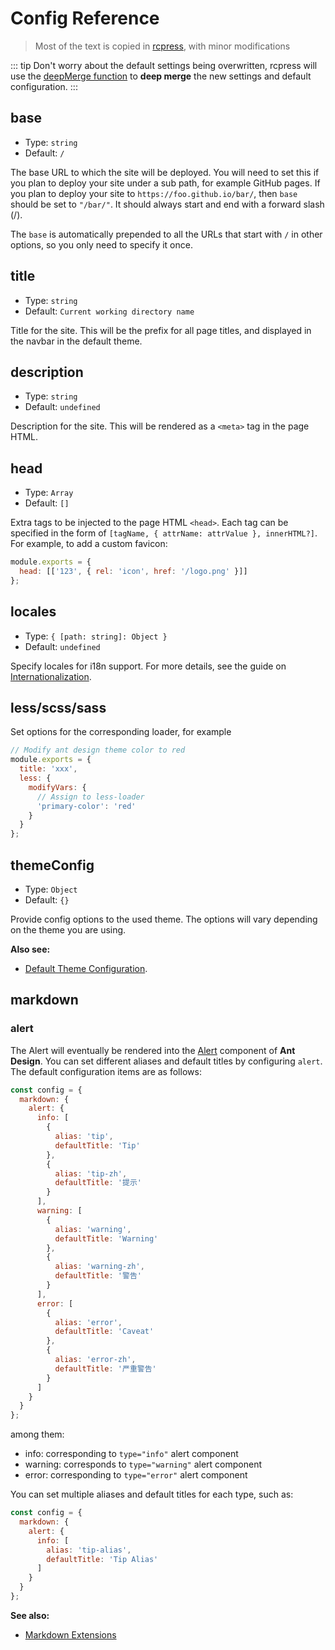 # Config Reference

> Most of the text is copied in [rcpress](https://rcpress.vuejs.org/config/), with minor modifications

::: tip
Don't worry about the default settings being overwritten, rcpress will use the [deepMerge function](https://github.com/YvesCoding/rcpress/blob/e85108dbac8fdd09d0d1673bb4d4b37b64e4cfbc/packages/rcpress/lib/util.js#L5) to **deep merge** the new settings and default configuration.
:::

## base

- Type: `string`
- Default: `/`

The base URL to which the site will be deployed. You will need to set this if you plan to deploy your site under a sub path, for example GitHub pages. If you plan to deploy your site to `https://foo.github.io/bar/`, then `base` should be set to `"/bar/"`. It should always start and end with a forward slash (/).

The `base` is automatically prepended to all the URLs that start with `/` in other options, so you only need to specify it once.

## title

- Type: `string`
- Default: `Current working directory name`

Title for the site. This will be the prefix for all page titles, and displayed in the navbar in the default theme.

## description

- Type: `string`
- Default: `undefined`

Description for the site. This will be rendered as a `<meta>` tag in the page HTML.

## head

- Type: `Array`
- Default: `[]`

Extra tags to be injected to the page HTML `<head>`. Each tag can be specified in the form of `[tagName, { attrName: attrValue }, innerHTML?]`. For example, to add a custom favicon:

```js
module.exports = {
  head: [['123', { rel: 'icon', href: '/logo.png' }]]
};
```

## locales

- Type: `{ [path: string]: Object }`
- Default: `undefined`

Specify locales for i18n support. For more details, see the guide on [Internationalization](../guide/i18n).

## less/scss/sass

Set options for the corresponding loader, for example

```js
// Modify ant design theme color to red
module.exports = {
  title: 'xxx',
  less: {
    modifyVars: {
      // Assign to less-loader
      'primary-color': 'red'
    }
  }
};
```

## themeConfig

- Type: `Object`
- Default: `{}`

Provide config options to the used theme. The options will vary depending on the theme you are using.

**Also see:**

- [Default Theme Configuration](../default-theme-config).

## markdown

### alert

The Alert will eventually be rendered into the [Alert](https://ant.design/components/alert-cn/) component of **Ant Design**. You can set different aliases and default titles by configuring `alert`. The default configuration items are as follows:

```js
const config = {
  markdown: {
    alert: {
      info: [
        {
          alias: 'tip',
          defaultTitle: 'Tip'
        },
        {
          alias: 'tip-zh',
          defaultTitle: '提示'
        }
      ],
      warning: [
        {
          alias: 'warning',
          defaultTitle: 'Warning'
        },
        {
          alias: 'warning-zh',
          defaultTitle: '警告'
        }
      ],
      error: [
        {
          alias: 'error',
          defaultTitle: 'Caveat'
        },
        {
          alias: 'error-zh',
          defaultTitle: '严重警告'
        }
      ]
    }
  }
};
```

among them:

- info: corresponding to `type="info"` alert component
- warning: corresponds to `type="warning"` alert component
- error: corresponding to `type="error"` alert component

You can set multiple aliases and default titles for each type, such as:

```js
const config = {
  markdown: {
    alert: {
      info: [
        alias: 'tip-alias',
        defaultTitle: 'Tip Alias'
      ]
    }
  }
};
```

**See also:**

- [Markdown Extensions](../guide/markdown/)
